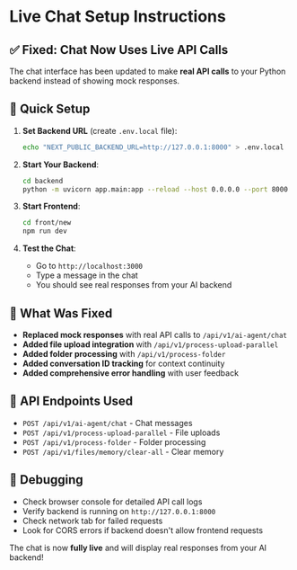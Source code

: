 # Live Chat Setup Instructions

## ✅ **Fixed: Chat Now Uses Live API Calls**

The chat interface has been updated to make **real API calls** to your Python backend instead of showing mock responses.

## 🚀 **Quick Setup**

1. **Set Backend URL** (create `.env.local` file):
   ```bash
   echo "NEXT_PUBLIC_BACKEND_URL=http://127.0.0.1:8000" > .env.local
   ```

2. **Start Your Backend**:
   ```bash
   cd backend
   python -m uvicorn app.main:app --reload --host 0.0.0.0 --port 8000
   ```

3. **Start Frontend**:
   ```bash
   cd front/new
   npm run dev
   ```

4. **Test the Chat**:
   - Go to `http://localhost:3000`
   - Type a message in the chat
   - You should see real responses from your AI backend

## 🔧 **What Was Fixed**

- **Replaced mock responses** with real API calls to `/api/v1/ai-agent/chat`
- **Added file upload integration** with `/api/v1/process-upload-parallel`
- **Added folder processing** with `/api/v1/process-folder`
- **Added conversation ID tracking** for context continuity
- **Added comprehensive error handling** with user feedback

## 📡 **API Endpoints Used**

- `POST /api/v1/ai-agent/chat` - Chat messages
- `POST /api/v1/process-upload-parallel` - File uploads
- `POST /api/v1/process-folder` - Folder processing
- `POST /api/v1/files/memory/clear-all` - Clear memory

## 🐛 **Debugging**

- Check browser console for detailed API call logs
- Verify backend is running on `http://127.0.0.1:8000`
- Check network tab for failed requests
- Look for CORS errors if backend doesn't allow frontend requests

The chat is now **fully live** and will display real responses from your AI backend!
